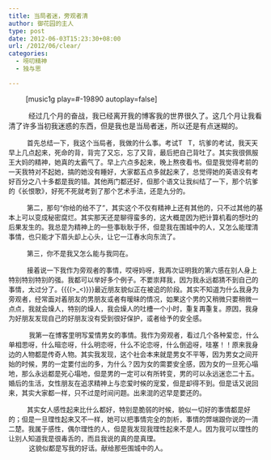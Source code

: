 ```yaml
---
title: 当局者迷，旁观者清
author: 御花园的主人
type: post
date: 2012-06-03T15:23:30+08:00
url: /2012/06/clear/
categories:
  - 唠叨精神
  - 独与思

---
```

<p style="padding-left: 30px;">
   [music1g play=#-19890 autoplay=false]
</p>

          经过几个月的奋战，我已经离开我的博客我的世界很久了。这几个月让我看清了许多当初我迷惑的东西，但是我也是当局者迷，所以还是有点迷糊的。

<span style="font-size: small;">          首先总结一下，我这个当局者，我做的什么事。考试T   T，坑爹的考试，我天天早上几点起来，死命的背，背完了又忘，忘了又背，最后把自己背吐了。其实我很佩服王大妈的精神，她真的太霸气了。早上六点多起来，晚上熬夜看书。但是我觉得考前的一天我特对不起她，搞的她没有睡好，大家都五点多就起来了，总觉得她的英语没有考好百分之八十多都是我的错。其他两门都还好，但那个语文让我纠结了一下，那个坑爹的《长恨歌》，好死不死就考到了那个艺术手法，还是九分的。</span>

<span style="font-size: small;">          第二，那句“你给的给不了”，其实这个不仅有精神上还有其他的，只不过其他的基本上可以变成秘密腐烂。其实那天还是聊得蛮多的，这大概是因为把计算机看的想吐的后果发生的。我总是为精神上的一些事耿耿于怀，但是我在围城中的人，又怎么能理清事情，也只能才下眉头却上心头，让它一江春水向东流了。</span>

<span style="font-size: small;">          第三，你不是我又怎么能与我同在。</span>

<span style="font-size: small;">          接着说一下我作为旁观者的事情，哎呀妈呀，我再次证明我的第六感在别人身上特别特别特别的强。我都可以举好多个例子。不要崇拜我，因为我永远都猜不到自己的事情，太过分了。{{{(>_<)}}}最近朋友貌似正在被追的阶段。其实不知道为什么我身为旁观者，经常面对着朋友的男朋友或者有暧昧的情况，如果这个男的又稍微只要稍微一点点，我就会燥人，特别的燥人，我会燥人的吐槽一个小时，重复再重复。原因，我身为好朋友发现自己的好朋友没有受到很好保护，或者给予的安全感。</span>

<span style="font-size: small;">           我第一在博客里明写爱情男女的事情。我作为旁观者，看过几个各种爱恋，什么单相思呀，什么暗恋呀，什么明恋呀，什么不论恋呀，什么倒追呀，哇塞！！原来我身边的人物都是传奇人物。其实我发现，这个社会本来就是男女不平等，因为男女之间开始的时候，男的一定要付出的多，为什么？因为女的需要安全感，因为女的一旦死心塌地，那么永远都是死心塌地，但是男的一定可以有所转变，男的可以永远迷恋二十五。婚后的生活，女性朋友在追求精神上与恋爱时候的宠爱，但是却得不到。但是话又说回来，其实大家都一样，只不过是时间问题。出来混的迟早是要还的。</span>

<span style="font-size: small;">          其实女人感性起来比什么都好，特别是脆弱的时候，貌似一切好的事情都是好的；但是一旦理性起来又不一样，她可以把事情完全的剖析，事情的弊端跟你说的一清二楚。我属于感性，偶尔理性的人，但是我发现我理性起来不是人。因为我可以理性的让别人知道我是很毒舌的，而且我说的真的是真理。<br /> <span style="font-size: small;">           这貌似都是写我的好话。献给那些围城中的人。</span></span>

&nbsp;